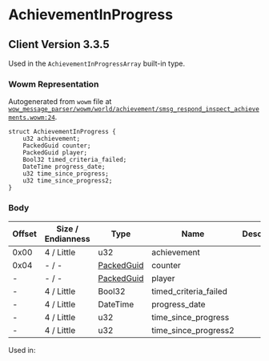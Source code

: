# AchievementInProgress

## Client Version 3.3.5

Used in the `AchievementInProgressArray` built-in type.

### Wowm Representation

Autogenerated from `wowm` file at [`wow_message_parser/wowm/world/achievement/smsg_respond_inspect_achievements.wowm:24`](https://github.com/gtker/wow_messages/tree/main/wow_message_parser/wowm/world/achievement/smsg_respond_inspect_achievements.wowm#L24).
```rust,ignore
struct AchievementInProgress {
    u32 achievement;
    PackedGuid counter;
    PackedGuid player;
    Bool32 timed_criteria_failed;
    DateTime progress_date;
    u32 time_since_progress;
    u32 time_since_progress2;
}
```
### Body

| Offset | Size / Endianness | Type | Name | Description | Comment |
| ------ | ----------------- | ---- | ---- | ----------- | ------- |
| 0x00 | 4 / Little | u32 | achievement |  |  |
| 0x04 | - / - | [PackedGuid](../spec/packed-guid.md) | counter |  |  |
| - | - / - | [PackedGuid](../spec/packed-guid.md) | player |  |  |
| - | 4 / Little | Bool32 | timed_criteria_failed |  |  |
| - | 4 / Little | DateTime | progress_date |  |  |
| - | 4 / Little | u32 | time_since_progress |  |  |
| - | 4 / Little | u32 | time_since_progress2 |  |  |


Used in:

